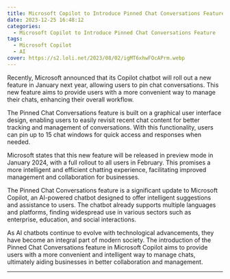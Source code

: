 ```yaml
---
title: Microsoft Copilot to Introduce Pinned Chat Conversations Feature
date: 2023-12-25 16:48:12
categories:
  - Microsoft Copilot to Introduce Pinned Chat Conversations Feature
tags:
  - Microsoft Copilot
  - AI
cover: https://s2.loli.net/2023/08/02/igMT6xhwFOcAPrm.webp
---
```


Recently, Microsoft announced that its Copilot chatbot will roll out a new feature in January next year, allowing users to pin chat conversations. This new feature aims to provide users with a more convenient way to manage their chats, enhancing their overall workflow.

The Pinned Chat Conversations feature is built on a graphical user interface design, enabling users to easily revisit recent chat content for better tracking and management of conversations. With this functionality, users can pin up to 15 chat windows for quick access and responses when needed.

Microsoft states that this new feature will be released in preview mode in January 2024, with a full rollout to all users in February. This promises a more intelligent and efficient chatting experience, facilitating improved management and collaboration for businesses.

The Pinned Chat Conversations feature is a significant update to Microsoft Copilot, an AI-powered chatbot designed to offer intelligent suggestions and assistance to users. The chatbot already supports multiple languages and platforms, finding widespread use in various sectors such as enterprise, education, and social interactions.

As AI chatbots continue to evolve with technological advancements, they have become an integral part of modern society. The introduction of the Pinned Chat Conversations feature in Microsoft Copilot aims to provide users with a more convenient and intelligent way to manage chats, ultimately aiding businesses in better collaboration and management.

---
